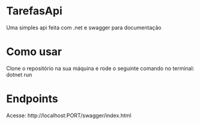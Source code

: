 # TarefasApi
Uma simples api feita com .net e swagger para documentação

# Como usar
Clone o repositório na sua máquina e rode o seguinte comando no terminal: </br>
dotnet run

# Endpoints
Acesse: http://localhost:PORT/swagger/index.html

